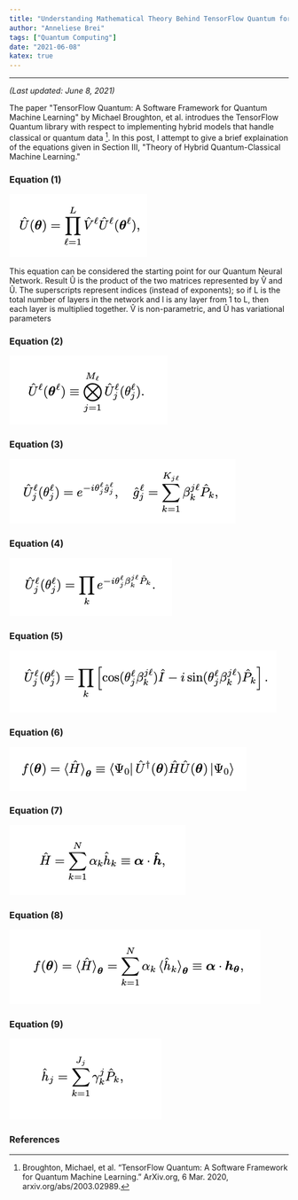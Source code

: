 ```yaml
---
title: "Understanding Mathematical Theory Behind TensorFlow Quantum for Hybrid Learning"
author: "Anneliese Brei"
tags: ["Quantum Computing"] 
date: "2021-06-08" 
katex: true
---
```

-----------------------------
*(Last updated: June 8, 2021)*

The paper "TensorFlow Quantum: A Software Framework for Quantum Machine Learning" by Michael Broughton, et al. introdues the TensorFlow Quantum library with respect to implementing hybrid models that handle classical or quantum data [^1]. In this post, I attempt to give a brief explaination of the equations given in Section III, "Theory of Hybrid Quantum-Classical Machine Learning."


### Equation (1)
![Equation 1](equation1.png)

This equation can be considered the starting point for our Quantum Neural Network. Result Û is the product of the two matrices represented by V̂ and Û. The superscripts represent indices (instead of exponents); so if L is the total number of layers in the network and l is any layer from 1 to L, then each layer is multiplied together. V̂ is non-parametric, and Û has variational parameters

### Equation (2)
![Equation 2](equation2.png)

### Equation (3)
![Equation 3](equation3.png)

### Equation (4)
![Equation 4](equation4.png)

### Equation (5)
![Equation 5](equation5.png)

### Equation (6)
![Equation 6](equation6.png)

### Equation (7)
![Equation 7](equation7.png)

### Equation (8)
![Equation 8](equation8.png)

### Equation (9)
![Equation 9](equation9.png)




### References
[^1]: Broughton, Michael, et al. “TensorFlow Quantum: A Software Framework for Quantum Machine Learning.” ArXiv.org, 6 Mar. 2020, arxiv.org/abs/2003.02989. 

